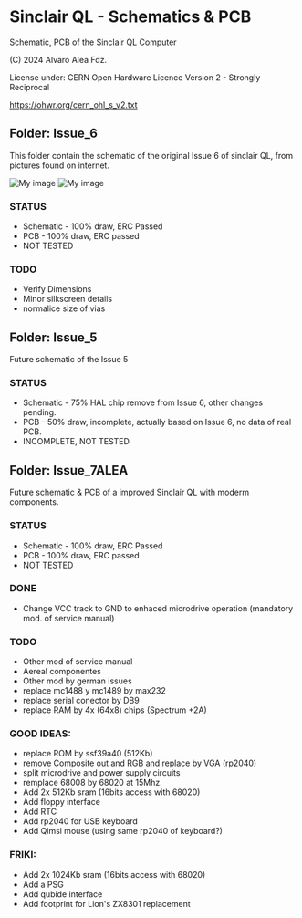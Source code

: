 # Sinclair QL - Schematics & PCB
Schematic, PCB of the Sinclair QL Computer

(C) 2024 Alvaro Alea Fdz.

License under: CERN Open Hardware Licence Version 2 - Strongly Reciprocal

https://ohwr.org/cern_ohl_s_v2.txt

## Folder: Issue_6
This folder contain the schematic of the original Issue 6 of sinclair QL, from pictures found on internet.

![My image](original/Issue_6/Issue_6_C.png)
![My image](original/Issue_6/Issue_6_S.png)

### STATUS
- Schematic - 100% draw, ERC Passed
- PCB - 100% draw, ERC passed
- NOT TESTED

### TODO
- Verify Dimensions
- Minor silkscreen details
- normalice size of vias

## Folder: Issue_5
Future schematic of the Issue 5

### STATUS
- Schematic - 75% HAL chip remove from Issue 6, other changes pending.
- PCB - 50% draw, incomplete, actually based on Issue 6, no data of real PCB.
- INCOMPLETE, NOT TESTED

## Folder: Issue_7ALEA
Future schematic & PCB of a improved Sinclair QL with moderm components.

### STATUS
- Schematic - 100% draw, ERC Passed
- PCB - 100% draw, ERC passed
- NOT TESTED

### DONE
- Change VCC track to GND to enhaced microdrive operation (mandatory mod. of service manual)

### TODO
- Other mod of service manual
- Aereal componentes
- Other mod by german issues
- replace mc1488 y mc1489 by max232
- replace serial conector by  DB9
- replace RAM by 4x (64x8) chips (Spectrum +2A)

### GOOD IDEAS:
- replace ROM by ssf39a40 (512Kb)
- remove Composite out and RGB and replace by VGA (rp2040)
- split microdrive and power supply circuits
- remplace 68008 by 68020 at 15Mhz.
- Add 2x 512Kb sram (16bits access with 68020)
- Add floppy interface
- Add RTC
- Add rp2040 for USB keyboard
- Add Qimsi mouse (using same rp2040 of keyboard?)

### FRIKI:
- Add 2x 1024Kb sram (16bits access with 68020)
- Add a PSG
- Add qubide interface
- Add footprint for Lion's ZX8301 replacement
